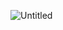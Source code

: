 ![Untitled](https://github.com/mslee98/scroll-tutorial/assets/94597019/5696ad16-c5ac-479f-b38b-8d2c981ce04d)
